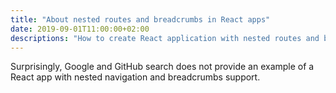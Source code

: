 ```yaml
---
title: "About nested routes and breadcrumbs in React apps"
date: 2019-09-01T11:00:00+02:00
descriptions: "How to create React application with nested routes and breadcrumbs."
---
```


Surprisingly, Google and GitHub search does not provide an
example of a React app with nested navigation and breadcrumbs support.
